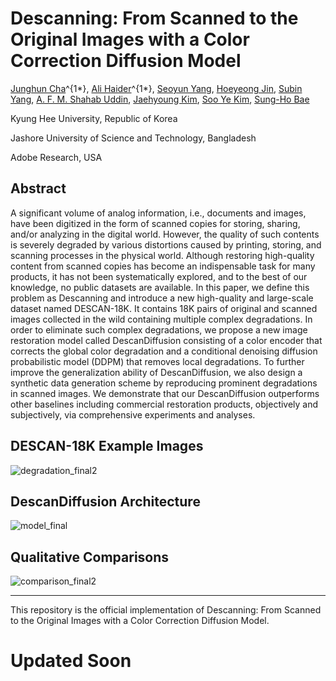# Descanning: From Scanned to the Original Images with a Color Correction Diffusion Model

[Junghun Cha](https://github.com/jhcha08)^{1*}, [Ali Haider]()^{1*}, [Seoyun Yang](), [Hoeyeong Jin](), [Subin Yang](), [A. F. M. Shahab Uddin](https://scholar.google.com/citations?user=Ckkj9gQAAAAJ&hl=en), [Jaehyoung Kim](https://github.com/crux153), [Soo Ye Kim](https://sites.google.com/view/sooyekim), [Sung-Ho Bae](https://scholar.google.co.kr/citations?user=EULut5oAAAAJ&hl=ko)

Kyung Hee University, Republic of Korea

Jashore University of Science and Technology, Bangladesh

Adobe Research, USA

## Abstract

A significant volume of analog information, i.e., documents and images, have been digitized in the form of scanned copies for storing, sharing, and/or analyzing in the digital world. However, the quality of such contents is severely degraded by various distortions caused by printing, storing, and scanning processes in the physical world. Although restoring high-quality content from scanned copies has become an indispensable task for many products, it has not been systematically explored, and to the best of our knowledge, no public datasets are available. In this paper, we define this problem as Descanning and introduce a new high-quality and large-scale dataset named DESCAN-18K. It contains 18K pairs of original and scanned images collected in the wild containing multiple complex degradations. In order to eliminate such complex degradations, we propose a new image restoration model called DescanDiffusion consisting of a color encoder that corrects the global color degradation and a conditional denoising diffusion probabilistic model (DDPM) that removes local degradations. To further improve the generalization ability of DescanDiffusion, we also design a synthetic data generation scheme by reproducing prominent degradations in scanned images. We demonstrate that our DescanDiffusion outperforms other baselines including commercial restoration products, objectively and subjectively, via comprehensive experiments and analyses.

## DESCAN-18K Example Images

![degradation_final2](https://github.com/jhcha08/Descanning/assets/55647934/1fb77feb-8b8e-4457-b98f-ca5a53e9b79c)

## DescanDiffusion Architecture

![model_final](https://github.com/jhcha08/Descanning/assets/55647934/553407bc-75a4-482d-a800-105cbe7d567e)

## Qualitative Comparisons

![comparison_final2](https://github.com/jhcha08/Descanning/assets/55647934/7cebc99c-1417-479c-a858-2199905ed631)

---

This repository is the official implementation of Descanning: From Scanned to the Original Images with a Color Correction Diffusion Model.

# Updated Soon
